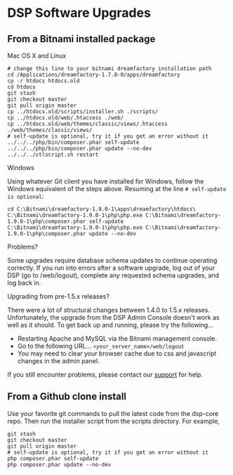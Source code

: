 # DSP Software Upgrades

## From a Bitnami installed package
Mac OS X and Linux

```shell
# change this line to your bitnami dreamfactory installation path
cd /Applications/dreamfactory-1.7.8-0/apps/dreamfactory
cp -r htdocs htdocs.old
cd htdocs
git stash
git checkout master
git pull origin master
cp ../htdocs.old/scripts/installer.sh ./scripts/
cp ../htdocs.old/web/.htaccess ./web/
cp ../htdocs.old/web/themes/classic/views/.htaccess  ./web/themes/classic/views/
# self-update is optional, try it if you get an error without it
../../../php/bin/composer.phar self-update
../../../php/bin/composer.phar update --no-dev
../../../ctlscript.sh restart
```

Windows

Using whatever Git client you have installed for Windows, follow the Windows equivalent of the steps above. Resuming at the line `# self-update is optional`:

```shell
cd C:\Bitnami\dreamfactory-1.9.0-1\apps\dreamfactory\htdocs\
C:\Bitnami\dreamfactory-1.9.0-1\php\php.exe C:\Bitnami\dreamfactory-1.9.0-1\php\composer.phar self-update
C:\Bitnami\dreamfactory-1.9.0-1\php\php.exe C:\Bitnami\dreamfactory-1.9.0-1\php\composer.phar update --no-dev
```

Problems?

Some upgrades require database schema updates to continue operating correctly. If you run into errors after a software upgrade, log out of your DSP (go to <server>/web/logout), complete any requested schema upgrades, and log back in.

Upgrading from pre-1.5.x releases? 

There were a lot of structural changes between 1.4.0 to 1.5.x releases. Unfortunately, the upgrade from the DSP Admin Console doesn't work as well as it should. To get back up and running, please try the following...

* Restarting Apache and MySQL via the Bitnami management console.
* Go to the following URL... `<your_server_name>/web/logout`
* You may need to clear your browser cache due to css and javascript changes in the admin panel.


If you still encounter problems, please contact our [support](Contact-DreamFactory-Support) for help.

## From a Github clone install

Use your favorite git commands to pull the latest code from the dsp-core repo. Then run the installer script from the scripts directory. For example,

```shell
git stash
git checkout master
git pull origin master
# self-update is optional, try it if you get an error without it
php composer.phar self-update
php composer.phar update --no-dev
```